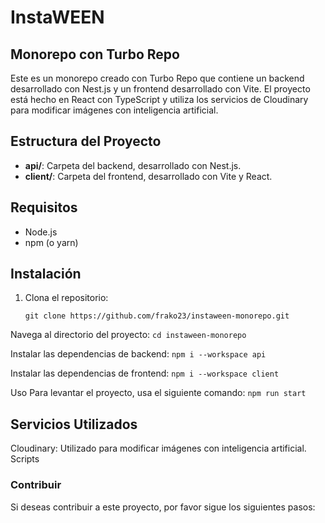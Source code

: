 # InstaWEEN

## Monorepo con Turbo Repo

Este es un monorepo creado con Turbo Repo que contiene un backend desarrollado con Nest.js y un frontend desarrollado con Vite. El proyecto está hecho en React con TypeScript y utiliza los servicios de Cloudinary para modificar imágenes con inteligencia artificial.

## Estructura del Proyecto

- **api/**: Carpeta del backend, desarrollado con Nest.js.
- **client/**: Carpeta del frontend, desarrollado con Vite y React.

## Requisitos

- Node.js
- npm (o yarn)

## Instalación

1. Clona el repositorio:

   `git clone https://github.com/frako23/instaween-monorepo.git`

Navega al directorio del proyecto:
`cd instaween-monorepo`

Instalar las dependencias de backend:
`npm i --workspace api`

Instalar las dependencias de frontend:
`npm i --workspace client`

Uso
Para levantar el proyecto, usa el siguiente comando:
`npm run start`

## Servicios Utilizados

Cloudinary: Utilizado para modificar imágenes con inteligencia artificial.
Scripts

<!-- npm run start: Inicia tanto el backend como el frontend. -->

### Contribuir

Si deseas contribuir a este proyecto, por favor sigue los siguientes pasos:

<!-- Haz un fork del repositorio.
Crea una nueva rama (git checkout -b feature/nueva-funcionalidad).
Realiza tus cambios y haz commit (git commit -m 'Añadir nueva funcionalidad').
Sube tus cambios (git push origin feature/nueva-funcionalidad).
Abre un Pull Request.
Licencia
Este proyecto está bajo la licencia MIT. Consulta el archivo LICENSE para más detalles. -->

